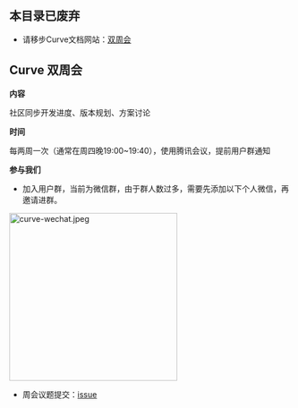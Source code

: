 
## 本目录已废弃

- 请移步Curve文档网站：[双周会](https://docs.opencurve.io/category/%E5%8F%8C%E5%91%A8%E4%BC%9A)


## Curve 双周会

**内容**

社区同步开发进度、版本规划、方案讨论

**时间**

每两周一次（通常在周四晚19:00~19:40），使用腾讯会议，提前用户群通知

**参与我们**

- 加入用户群，当前为微信群，由于群人数过多，需要先添加以下个人微信，再邀请进群。
<img src="../images/curve-wechat.jpeg" alt="curve-wechat.jpeg" width="300">

- 周会议题提交：[issue](https://github.com/opencurve/curve-meetup-slides/issues)